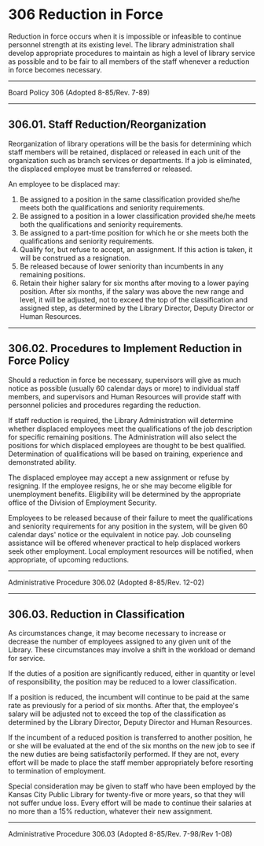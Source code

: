 # 306 Reduction in Force

Reduction in force occurs when it is impossible or infeasible to continue personnel strength at its existing level. The library administration shall develop appropriate procedures to maintain as high a level of library service as possible and to be fair to all members of the staff whenever a reduction in force becomes necessary.

---

Board Policy 306 (Adopted 8-85/Rev. 7-89)

---

## 306.01. Staff Reduction/Reorganization

Reorganization of library operations will be the basis for determining which staff members will be retained, displaced or released in each unit of the organization such as branch services or departments. If a job is eliminated, the displaced employee must be transferred or released.

An employee to be displaced may:

1. Be assigned to a position in the same classification provided she/he meets both the qualifications and seniority requirements.
2. Be assigned to a position in a lower classification provided she/he meets both the qualifications and seniority requirements.
3. Be assigned to a part-time position for which he or she meets both the qualifications and seniority requirements.
4. Qualify for, but refuse to accept, an assignment. If this action is taken, it will be construed as a resignation.
5. Be released because of lower seniority than incumbents in any remaining positions.
6. Retain their higher salary for six months after moving to a lower paying position. After six months, if the salary was above the new range and level, it will be adjusted, not to exceed the top of the classification and assigned step, as determined by the Library Director, Deputy Director or Human Resources.

---

## 306.02. Procedures to Implement Reduction in Force Policy

Should a reduction in force be necessary, supervisors will give as much notice as possible (usually 60 calendar days or more) to individual staff members, and supervisors and Human Resources will provide staff with personnel policies and procedures regarding the reduction.

If staff reduction is required, the Library Administration will determine whether displaced employees meet the qualifications of the job description for specific remaining positions. The Administration will also select the positions for which displaced employees are thought to be best qualified. Determination of qualifications will be based on training, experience and demonstrated ability.

The displaced employee may accept a new assignment or refuse by resigning. If the employee resigns, he or she may become eligible for unemployment benefits. Eligibility will be determined by the appropriate office of the Division of Employment Security.

Employees to be released because of their failure to meet the qualifications and seniority requirements for any position in the system, will be given 60 calendar days' notice or the equivalent in notice pay. Job counseling assistance will be offered whenever practical to help displaced workers seek other employment. Local employment resources will be notified, when appropriate, of upcoming reductions.

---

Administrative Procedure 306.02 (Adopted 8-85/Rev. 12-02)

---

## 306.03. Reduction in Classification

As circumstances change, it may become necessary to increase or decrease the number of employees assigned to any given unit of the Library. These circumstances may involve a shift in the workload or demand for service.

If the duties of a position are significantly reduced, either in quantity or level of responsibility, the position may be reduced to a lower classification.

If a position is reduced, the incumbent will continue to be paid at the same rate as previously for a period of six months. After that, the employee's salary will be adjusted not to exceed the top of the classification as determined by the Library Director, Deputy Director and Human Resources.

If the incumbent of a reduced position is transferred to another position, he or she will be evaluated at the end of the six months on the new job to see if the new duties are being satisfactorily performed. If they are not, every effort will be made to place the staff member appropriately before resorting to termination of employment.

Special consideration may be given to staff who have been employed by the Kansas City Public Library for twenty-five or more years, so that they will not suffer undue loss. Every effort will be made to continue their salaries at no more than a 15% reduction, whatever their new assignment.

---

Administrative Procedure 306.03 (Adopted 8-85/Rev. 7-98/Rev 1-08)
